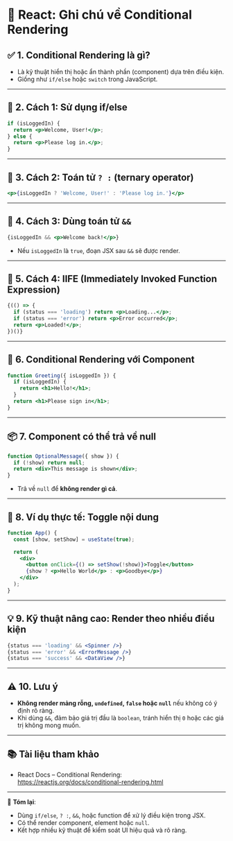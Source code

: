 # 🔀 React: Ghi chú về Conditional Rendering

## ✅ 1. Conditional Rendering là gì?
- Là kỹ thuật hiển thị hoặc ẩn thành phần (component) dựa trên điều kiện.
- Giống như `if/else` hoặc `switch` trong JavaScript.

---

## 🔸 2. Cách 1: Sử dụng if/else
```jsx
if (isLoggedIn) {
  return <p>Welcome, User!</p>;
} else {
  return <p>Please log in.</p>;
}
```

---

## 🔸 3. Cách 2: Toán tử `? :` (ternary operator)
```jsx
<p>{isLoggedIn ? 'Welcome, User!' : 'Please log in.'}</p>
```

---

## 🔸 4. Cách 3: Dùng toán tử `&&`
```jsx
{isLoggedIn && <p>Welcome back!</p>}
```
- Nếu `isLoggedIn` là `true`, đoạn JSX sau `&&` sẽ được render.

---

## 🔸 5. Cách 4: IIFE (Immediately Invoked Function Expression)
```jsx
{(() => {
  if (status === 'loading') return <p>Loading...</p>;
  if (status === 'error') return <p>Error occurred</p>;
  return <p>Loaded!</p>;
})()}
```

---

## 🔸 6. Conditional Rendering với Component
```jsx
function Greeting({ isLoggedIn }) {
  if (isLoggedIn) {
    return <h1>Hello!</h1>;
  }
  return <h1>Please sign in</h1>;
}
```

---

## 📦 7. Component có thể trả về null
```jsx
function OptionalMessage({ show }) {
  if (!show) return null;
  return <div>This message is shown</div>;
}
```
- Trả về `null` để **không render gì cả**.

---

## 🧪 8. Ví dụ thực tế: Toggle nội dung
```jsx
function App() {
  const [show, setShow] = useState(true);

  return (
    <div>
      <button onClick={() => setShow(!show)}>Toggle</button>
      {show ? <p>Hello World</p> : <p>Goodbye</p>}
    </div>
  );
}
```

---

## 💡 9. Kỹ thuật nâng cao: Render theo nhiều điều kiện
```jsx
{status === 'loading' && <Spinner />}
{status === 'error' && <ErrorMessage />}
{status === 'success' && <DataView />}
```

---

## ⚠️ 10. Lưu ý
- **Không render mảng rỗng, `undefined`, `false` hoặc `null`** nếu không có ý định rõ ràng.
- Khi dùng `&&`, đảm bảo giá trị đầu là `boolean`, tránh hiển thị `0` hoặc các giá trị không mong muốn.

---

## 📚 Tài liệu tham khảo
- React Docs – Conditional Rendering: https://reactjs.org/docs/conditional-rendering.html

---

📝 **Tóm lại**:
- Dùng `if/else`, `? :`, `&&`, hoặc function để xử lý điều kiện trong JSX.
- Có thể render component, element hoặc `null`.
- Kết hợp nhiều kỹ thuật để kiểm soát UI hiệu quả và rõ ràng.
